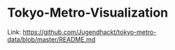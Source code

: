 # Tokyo-Metro-Visualization
Link: https://github.com/Jugendhackt/tokyo-metro-data/blob/master/README.md
